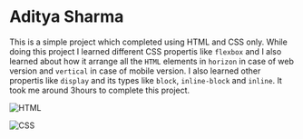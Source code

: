 # Aditya Sharma

This is a simple project which completed using HTML and CSS only. While doing this project I learned different CSS propertis like `flexbox` and I also learned about how it arrange all the `HTML` elements in `horizon` in case of web version and `vertical` in case of mobile version.
I also learned other propertis like `display` and its types like `block`, `inline-block` and `inline`.
It took me around 3hours to complete this project.

![HTML](https://img.shields.io/badge/HTML-FF6263?labelColor=FF6263&style=flat-square)

![CSS](https://img.shields.io/badge/CSS-23C4ED?labelColor=23C4ED&style=flat-square)